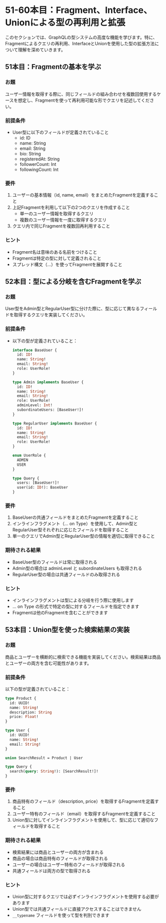 # 51-60本目：Fragment、Interface、Unionによる型の再利用と拡張

このセクションでは、GraphQLの型システムの高度な機能を学びます。特に、Fragmentによるクエリの再利用、InterfaceとUnionを使用した型の拡張方法について理解を深めていきます。

## 51本目：Fragmentの基本を学ぶ

### お題

ユーザー情報を取得する際に、同じフィールドの組み合わせを複数回使用するケースを想定し、Fragmentを使って再利用可能な形でクエリを記述してください。

### 前提条件

- User型に以下のフィールドが定義されていること
  - id: ID
  - name: String
  - email: String
  - bio: String
  - registeredAt: String
  - followerCount: Int
  - followingCount: Int

### 要件

1. ユーザーの基本情報（id, name, email）をまとめたFragmentを定義すること
2. 上記Fragmentを利用して以下の2つのクエリを作成すること
   - 単一のユーザー情報を取得するクエリ
   - 複数のユーザー情報を一度に取得するクエリ
3. クエリ内で同じFragmentを複数回再利用すること

### ヒント

- Fragment名は意味のある名前をつけること
- Fragmentは特定の型に対して定義されること
- スプレッド構文（...）を使ってFragmentを展開すること

## 52本目：型による分岐を含むFragmentを学ぶ

### お題

User型をAdmin型とRegularUser型に分けた際に、型に応じて異なるフィールドを取得するクエリを実装してください。

### 前提条件

- 以下の型が定義されていること：
  ```graphql
  interface BaseUser {
    id: ID!
    name: String!
    email: String!
    role: UserRole!
  }

  type Admin implements BaseUser {
    id: ID!
    name: String!
    email: String!
    role: UserRole!
    adminLevel: Int!
    subordinateUsers: [BaseUser!]!
  }

  type RegularUser implements BaseUser {
    id: ID!
    name: String!
    email: String!
    role: UserRole!
  }

  enum UserRole {
    ADMIN
    USER
  }

  type Query {
    users: [BaseUser!]!
    user(id: ID!): BaseUser
  }
  ```

### 要件

1. BaseUserの共通フィールドをまとめたFragmentを定義すること
2. インラインフラグメント（... on
   Type）を使用して、Admin型とRegularUser型それぞれに応じたフィールドを取得すること
3. 単一のクエリでAdmin型とRegularUser型の情報を適切に取得できること

### 期待される結果

- BaseUser型のフィールドは常に取得される
- Admin型の場合は adminLevel と subordinateUsers も取得される
- RegularUser型の場合は共通フィールドのみ取得される

### ヒント

- インラインフラグメントは型による分岐を行う際に使用します
- ... on Type の形式で特定の型に対するフィールドを指定できます
- Fragmentは他のFragmentを含むことができます

## 53本目：Union型を使った検索結果の実装

### お題

商品とユーザーを横断的に検索できる機能を実装してください。検索結果は商品とユーザーの両方を含む可能性があります。

### 前提条件

以下の型が定義されていること：

```graphql
type Product {
  id: UUID!
  name: String!
  description: String
  price: Float!
}

type User {
  id: UUID!
  name: String!
  email: String!
}

union SearchResult = Product | User

type Query {
  search(query: String!): [SearchResult!]!
}
```

### 要件

1. 商品特有のフィールド（description, price）を取得するFragmentを定義すること
2. ユーザー特有のフィールド（email）を取得するFragmentを定義すること
3. Union型に対してインラインフラグメントを使用して、型に応じて適切なフィールドを取得すること

### 期待される結果

- 検索結果には商品とユーザーの両方が含まれる
- 商品の場合は商品特有のフィールドが取得される
- ユーザーの場合はユーザー特有のフィールドが取得される
- 共通フィールドは両方の型で取得される

### ヒント

- Union型に対するクエリでは必ずインラインフラグメントを使用する必要があります
- Union型では共通フィールドに直接アクセスすることはできません
- `__typename` フィールドを使って型を判別できます
